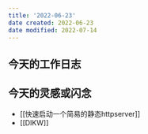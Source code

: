 ```yaml
---
title: '2022-06-23'
date created: 2022-06-23
date modified: 2022-07-14
---
```


## 今天的工作日志

## 今天的灵感或闪念

- [[快速启动一个简易的静态httpserver]]
- [[DIKW]]
